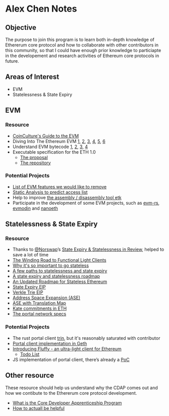 # Alex Chen Notes

## Objective
The purpose to join this program is to learn both in-depth knowledge of Ethererum core protocol and how to collaborate with other contributors in this community, so that I could have enough prior knowledge to particiapte in the developement and research activities of Ethereum core protocols in future.

## Areas of Interest

- EVM
- Statelessness & State Expiry

## EVM

### Resource

- [CoinCulture's Guide to the EVM](https://github.com/CoinCulture/evm-tools/blob/master/analysis/guide.md)
- Diving Into The Ethereum EVM [1](https://blog.qtum.org/diving-into-the-ethereum-vm-6e8d5d2f3c30), [2](https://medium.com/@hayeah/diving-into-the-ethereum-vm-part-2-storage-layout-bc5349cb11b7), [3](https://medium.com/@hayeah/diving-into-the-ethereum-vm-the-hidden-costs-of-arrays-28e119f04a9b), [4](https://medium.com/@hayeah/how-to-decipher-a-smart-contract-method-call-8ee980311603), [5](https://medium.com/@hayeah/diving-into-the-ethereum-vm-part-5-the-smart-contract-creation-process-cb7b6133b855), [6](https://blog.qtum.org/how-solidity-events-are-implemented-diving-into-the-ethereum-vm-part-6-30e07b3037b9)
- Understand EVM bytecode [1](https://blog.trustlook.com/understand-evm-bytecode-part-1/), [2](https://blog.trustlook.com/understand-evm-bytecode-part-2/), [3](https://blog.trustlook.com/understand-evm-bytecode-part-3/), [4](https://blog.trustlook.com/understand-evm-bytecode-part-4/)
- Executable specification for the ETH 1.0
  - [The proposal](https://ethereum-magicians.org/t/replace-the-yellow-paper-with-executable-markdown-specification/6430/6)
  - [The repository](https://github.com/ethereum/execution-specs)
### Potential Projects
- [List of EVM features we would like to remove](https://hackmd.io/@vbuterin/evm_feature_removing)
- [Static Analysis to predict access list](https://github.com/ethereum-cdap/cohort-one/issues/26)
- Help to improve [the assembly / disassembly tool etk](https://github.com/quilt/etk)
- Participate in the development of some EVM projects, such as [evm-rs](https://github.com/rust-blockchain/evm), [evmodin](https://github.com/vorot93/evmodin) and [nanoeth](https://github.com/norswap/nanoeth)
  

## Statelessness & State Expiry

### Resource
- Thanks to [@Norswap](https://github.com/norswap)’s  [State Expiry & Statelessness in Review](https://www.notion.so/State-Expiry-Statelessness-in-Review-8d531abcc2984babb9bf76a44459e611), helped to save a lot of time
- [The Winding Road to Functional Light Clients](https://snakecharmers.ethereum.org/the-winding-road-to-functional-light-clients/)
- [Why it's so important to go stateless](https://dankradfeist.de/ethereum/2021/02/14/why-stateless.html)
- [A few paths to statelessness and state expiry](https://hackmd.io/@vbuterin/state_expiry_paths)
- [A state expiry and statelessness roadmap](https://notes.ethereum.org/@vbuterin/verkle_and_state_expiry_proposal)
- [An Updated Roadmap for Stateless Ethereum](https://ethresear.ch/t/an-updated-roadmap-for-stateless-ethereum/9046)
- [State Expiry EIP](https://notes.ethereum.org/@vbuterin/state_expiry_eip)
- [Verkle Trie EIP](https://notes.ethereum.org/@vbuterin/verkle_tree_eip)
- [Address Space Expansion (ASE)](https://ethereum-magicians.org/t/increasing-address-size-from-20-to-32-bytes/5485)
- [ASE with Translation Map](https://notes.ethereum.org/@ipsilon/address-space-extension-exploration)
- [Kate commitments in ETH](https://hackmd.io/yqfI6OPlRZizv9yPaD-8IQ)
- [The portal network specs](https://github.com/ethereum/portal-network-specs)

### Potential Projects
- The rust portal client [trin](https://github.com/ethereum/trin),  but it's reasonably saturated with contributor
- [Portal client implementation in Geth](https://github.com/ethereum-cdap/cohort-one/issues/24)
- [Introducing Fluffy - an ultra-light client for Ethereum](https://our.status.im/nimbus-fluffly/)
  - [Todo List](https://github.com/status-im/nimbus-eth1/issues/830)
- JS implementation of portal client, there’s already a [PoC](https://github.com/acolytec3/ultralight)


## Other resource

These resource should help us understand why the CDAP comes out and how we contibute to the Ethererum core protocol development.

- [What is the Core Developer Apprenticeship Program](https://snakecharmers.ethereum.org/the-core-developer-apprenticeship-program/)
- [How to actuall be helpful](https://github.com/ethereum-cdap/cohort-zero/issues/78)